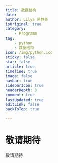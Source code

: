 ```yaml
---
title: 数据结构
date: 
author: Lilya 黑静美
isOriginal: true
category: 
    - Programm
tag:
    - python
    - 数据结构
icon: /img/python.ico
sticky: false
star: false
article: true
timeline: true
image: false
navbar: true
sidebarIcon: true
headerDepth: 3
comment: true
lastUpdated: true
editLink: false
backToTop: true

---
```


# 敬请期待

敬请期待
